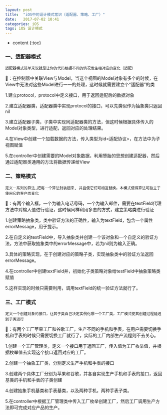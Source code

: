 ```yaml
---
layout: post
title:  "iOS中的设计模式常识（适配器、策略、工厂）"
date:   2017-07-02 10:41
categories: iOS
tags: iOS 设计模式
---
```


* content
{:toc}

### 一、适配器模式

    适配器模式简单来说就是让你的代码根据不同的情况发生相对应的变化（适配）

🌰：在控制器中关联VIew与Model，当这个视图的Model对象有多个的时候，在View中无法对这些Model进行一一的处理，这时候就需要建立个“适配器”的类

1.建立protocol，protocol中定义接口，用于返回适配后的数据对象

2.建立适配器类，适配器类中实现protocol的接口，可以先类似作为抽象类只返回nil

3.建立适配器子类，子类中实现同适配器类的方法，但这时候根据具体传入的Model对象类型，进行适配，返回对应的处理结果。

4.在View中创建一个加载数据的方法，传入类型为id<适配协议>，在方法中为子视图赋值

5.在controller中创建需要的Model对象数据，利用堕胎的思想创建适配器，然后通过适配器类通用的方法将数据传递给View

### 二、策略模式

    定义一系列的算法,把每一个算法封装起来, 并且使它们可相互替换。本模式使得算法可独立于使用它的客户而变化

🌰：有两个输入框，一个为输入电话号码，一个为输入邮件，需要在textField代理方法中对输入值进行验证，这时候同样利用多态的方式，建立策略类进行验证

1.创建策略抽象类，类中验证方法的正确性，输入为textField，包含一个属性errorMessage，用于提示。

2.在自定义的textField中，导入抽象类并创建一个该对象和一个自定义的验证方法，方法中获取抽象类中的errorMessage中，若为nil则为输入正确。

3.具体的策略实现，在于创建对应的策略子类，实现抽象类中的验证方法返回errorMessage。

4.在controller中创建textField并，初始化子类策略对象给testField中抽象策略类赋值

5.这样实现的时候只需要利用，调用textField的统一验证方法就行了。

### 三、工厂模式
    定义一个创建对象的接口，让其子类自己决定实例化哪一个工厂类，工厂模式使其创建过程延迟到子类进行

🌰：有两个工厂苹果工厂和谷歌工厂，生产不同的手机和手表，在用户需要切换手机和手表的时候只需要切换工厂就行了，实际的工厂内部生产流程则不去关心。

1.创建一个工厂管理类，定义一个接口用于返回工厂，传入值为工厂枚举值，并根据枚举值去实现这个接口返回对应的工厂。

2.创建一个抽象工厂类，分别定义生产手机和手表的接口

3.创建两个具体工厂分别为苹果和谷歌，并各自实现生产手机和手表的接口，返回基类的手机和手表的子类创建

4.创建抽象手机基类和手表基类，以及两种手机，两种手表子类。

5.在controller中根据工厂管理类中传入工厂枚举创建工厂，然后工厂调用生产方法即可完成对应产品的生产。
